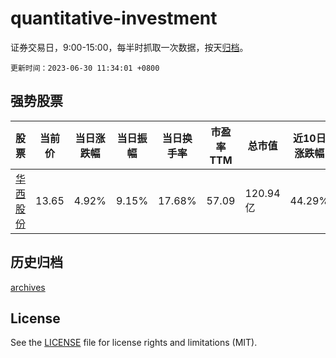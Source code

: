 # quantitative-investment

证券交易日，9:00-15:00，每半时抓取一次数据，按天[归档](archives)。

`更新时间：2023-06-30 11:34:01 +0800`

## 强势股票

|股票|当前价|当日涨跌幅|当日振幅|当日换手率|市盈率TTM|总市值|近10日涨跌幅|
|----|----|----|----|----|----|----|----|
|[华西股份](https://xueqiu.com/S/SZ000936)|13.65|4.92%|9.15%|17.68%|57.09|120.94亿|44.29%|

## 历史归档

[archives](archives)

## License

See the [LICENSE](LICENSE) file for license rights and limitations (MIT).